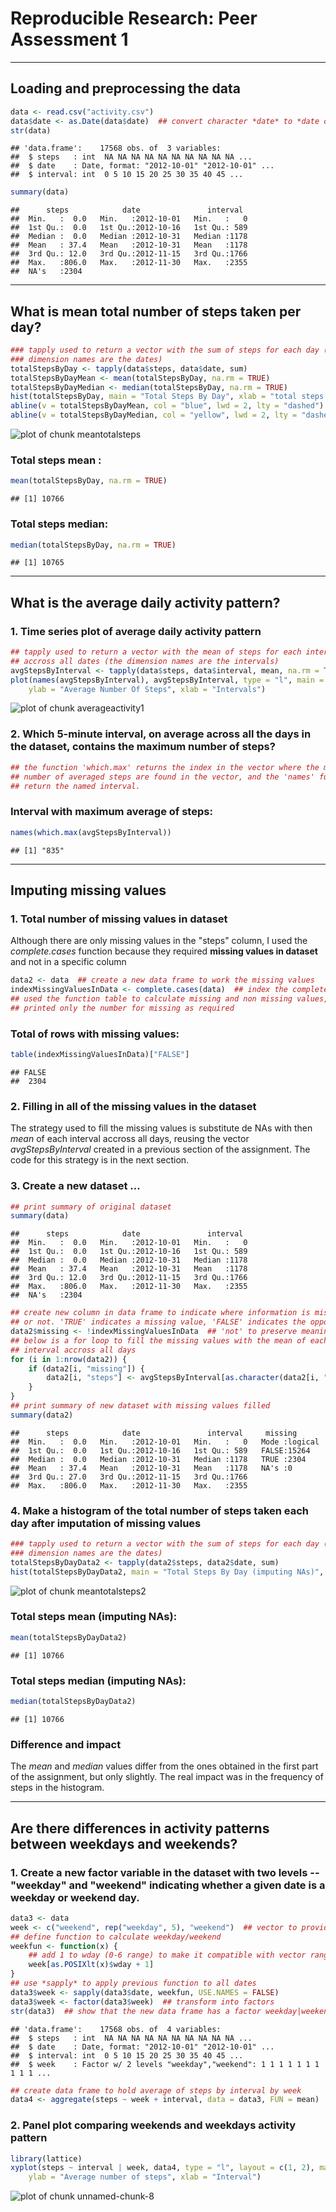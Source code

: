 # Reproducible Research: Peer Assessment 1

****
## Loading and preprocessing the data

```r
data <- read.csv("activity.csv")
data$date <- as.Date(data$date)  ## convert character *date* to *date object*
str(data)
```

```
## 'data.frame':	17568 obs. of  3 variables:
##  $ steps   : int  NA NA NA NA NA NA NA NA NA NA ...
##  $ date    : Date, format: "2012-10-01" "2012-10-01" ...
##  $ interval: int  0 5 10 15 20 25 30 35 40 45 ...
```

```r
summary(data)
```

```
##      steps            date               interval   
##  Min.   :  0.0   Min.   :2012-10-01   Min.   :   0  
##  1st Qu.:  0.0   1st Qu.:2012-10-16   1st Qu.: 589  
##  Median :  0.0   Median :2012-10-31   Median :1178  
##  Mean   : 37.4   Mean   :2012-10-31   Mean   :1178  
##  3rd Qu.: 12.0   3rd Qu.:2012-11-15   3rd Qu.:1766  
##  Max.   :806.0   Max.   :2012-11-30   Max.   :2355  
##  NA's   :2304
```

****
## What is mean total number of steps taken per day?

```r
### tapply used to return a vector with the sum of steps for each day (the
### dimension names are the dates)
totalStepsByDay <- tapply(data$steps, data$date, sum)
totalStepsByDayMean <- mean(totalStepsByDay, na.rm = TRUE)
totalStepsByDayMedian <- median(totalStepsByDay, na.rm = TRUE)
hist(totalStepsByDay, main = "Total Steps By Day", xlab = "total steps by day")
abline(v = totalStepsByDayMean, col = "blue", lwd = 2, lty = "dashed")
abline(v = totalStepsByDayMedian, col = "yellow", lwd = 2, lty = "dashed")
```

![plot of chunk meantotalsteps](figure/meantotalsteps.png) 


### Total steps mean  : 

```r
mean(totalStepsByDay, na.rm = TRUE)
```

```
## [1] 10766
```

### Total steps median: 

```r
median(totalStepsByDay, na.rm = TRUE)
```

```
## [1] 10765
```



****
## What is the average daily activity pattern?
### 1. Time series plot of average daily activity pattern

```r
## tapply used to return a vector with the mean of steps for each interval,
## accross all dates (the dimension names are the intervals)
avgStepsByInterval <- tapply(data$steps, data$interval, mean, na.rm = TRUE)
plot(names(avgStepsByInterval), avgStepsByInterval, type = "l", main = "Average Daily Activity Pattern", 
    ylab = "Average Number Of Steps", xlab = "Intervals")
```

![plot of chunk averageactivity1](figure/averageactivity1.png) 

### 2. Which 5-minute interval, on average across all the days in the dataset, contains the maximum number of steps?

```r
## the function 'which.max' returns the index in the vector where the maximum
## number of averaged steps are found in the vector, and the 'names' function
## return the named interval.
```

### Interval with maximum average of steps: 

```r
names(which.max(avgStepsByInterval))
```

```
## [1] "835"
```



****
## Imputing missing values
### 1. Total number of missing values in dataset
Although there are only missing values in the "steps" column, I used the 
*complete.cases* function because they required **missing values in dataset** and not in a specific column

```r
data2 <- data  ## create a new data frame to work the missing values
indexMissingValuesInData <- complete.cases(data)  ## index the complete cases
## used the function table to calculate missing and non missing values, but
## printed only the number for missing as required
```

### Total of rows with missing values: 

```r
table(indexMissingValuesInData)["FALSE"]
```

```
## FALSE 
##  2304
```


### 2. Filling in all of the missing values in the dataset
The strategy used to fill the missing values is substitute de NAs with then 
*mean* of each interval accross all days, reusing the vector 
*avgStepsByInterval* created in a previous section of the assignment.
The code for this strategy is in the next section.
### 3. Create a new dataset ...

```r
## print summary of original dataset
summary(data)
```

```
##      steps            date               interval   
##  Min.   :  0.0   Min.   :2012-10-01   Min.   :   0  
##  1st Qu.:  0.0   1st Qu.:2012-10-16   1st Qu.: 589  
##  Median :  0.0   Median :2012-10-31   Median :1178  
##  Mean   : 37.4   Mean   :2012-10-31   Mean   :1178  
##  3rd Qu.: 12.0   3rd Qu.:2012-11-15   3rd Qu.:1766  
##  Max.   :806.0   Max.   :2012-11-30   Max.   :2355  
##  NA's   :2304
```

```r
## create new column in data frame to indicate where information is missing
## or not. 'TRUE' indicates a missing value, 'FALSE' indicates the opposite
data2$missing <- !indexMissingValuesInData  ## 'not' to preserve meaning
## below is a for loop to fill the missing values with the mean of each
## interval accross all days
for (i in 1:nrow(data2)) {
    if (data2[i, "missing"]) {
        data2[i, "steps"] <- avgStepsByInterval[as.character(data2[i, "interval"])]
    }
}
## print summary of new dataset with missing values filled
summary(data2)
```

```
##      steps            date               interval     missing       
##  Min.   :  0.0   Min.   :2012-10-01   Min.   :   0   Mode :logical  
##  1st Qu.:  0.0   1st Qu.:2012-10-16   1st Qu.: 589   FALSE:15264    
##  Median :  0.0   Median :2012-10-31   Median :1178   TRUE :2304     
##  Mean   : 37.4   Mean   :2012-10-31   Mean   :1178   NA's :0        
##  3rd Qu.: 27.0   3rd Qu.:2012-11-15   3rd Qu.:1766                  
##  Max.   :806.0   Max.   :2012-11-30   Max.   :2355
```

### 4. Make a histogram of the total number of steps taken each day after imputation of missing values

```r
### tapply used to return a vector with the sum of steps for each day (the
### dimension names are the dates)
totalStepsByDayData2 <- tapply(data2$steps, data2$date, sum)
hist(totalStepsByDayData2, main = "Total Steps By Day (imputing NAs)", xlab = "total steps by day")
```

![plot of chunk meantotalsteps2](figure/meantotalsteps2.png) 

### Total steps mean (imputing NAs):

```r
mean(totalStepsByDayData2)
```

```
## [1] 10766
```

### Total steps median (imputing NAs):

```r
median(totalStepsByDayData2)
```

```
## [1] 10766
```

### Difference and impact
The *mean* and *median* values differ from the ones obtained in the first part of the assignment, but only slightly. The real impact was in the frequency of steps in the histogram.

****
## Are there differences in activity patterns between weekdays and weekends?
### 1. Create a new factor variable in the dataset with two levels -- "weekday" and "weekend" indicating whether a given date is a weekday or weekend day.

```r
data3 <- data
week <- c("weekend", rep("weekday", 5), "weekend")  ## vector to provide factors
## define function to calculate weekday/weekend
weekfun <- function(x) {
    ## add 1 to wday (0-6 range) to make it compatible with vector range (1-7)
    week[as.POSIXlt(x)$wday + 1]
}
## use *sapply* to apply previous function to all dates
data3$week <- sapply(data3$date, weekfun, USE.NAMES = FALSE)
data3$week <- factor(data3$week)  ## transform into factors
str(data3)  ## show that the new data frame has a factor weekday|weekend
```

```
## 'data.frame':	17568 obs. of  4 variables:
##  $ steps   : int  NA NA NA NA NA NA NA NA NA NA ...
##  $ date    : Date, format: "2012-10-01" "2012-10-01" ...
##  $ interval: int  0 5 10 15 20 25 30 35 40 45 ...
##  $ week    : Factor w/ 2 levels "weekday","weekend": 1 1 1 1 1 1 1 1 1 1 ...
```

```r
## create data frame to hold average of steps by interval by week
data4 <- aggregate(steps ~ week + interval, data = data3, FUN = mean)
```

### 2. Panel plot comparing weekends and weekdays activity pattern

```r
library(lattice)
xyplot(steps ~ interval | week, data4, type = "l", layout = c(1, 2), main = "Weekends X Weekdays Activity Pattern", 
    ylab = "Average number of steps", xlab = "Interval")
```

![plot of chunk unnamed-chunk-8](figure/unnamed-chunk-8.png) 

